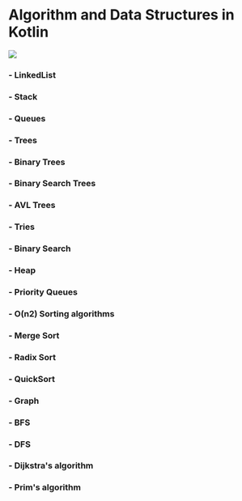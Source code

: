 # Algorithm and Data Structures in Kotlin

![](https://th.bing.com/th/id/OIP.Ogz2szfCpa_osQG6NCoLLgHaFW?rs=1&pid=ImgDetMain)

### - LinkedList
### - Stack
### - Queues
### - Trees
### - Binary Trees
### - Binary Search Trees
### - AVL Trees
### - Tries
### - Binary Search
### - Heap
### - Priority Queues
### - O(n2) Sorting algorithms
### - Merge Sort
### - Radix Sort
### - QuickSort
### - Graph
### - BFS
### - DFS
### - Dijkstra's algorithm
### - Prim's algorithm